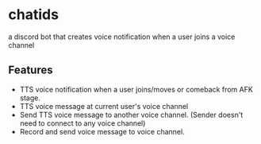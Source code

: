 # chatids
a discord bot that creates voice notification when a user joins a voice channel
## Features
- TTS voice notification when a user joins/moves or comeback from AFK stage.
- TTS voice message at current user's voice channel
- Send TTS voice message to another voice channel. (Sender doesn't need to connect to any voice channel)
- Record and send voice message to voice channel.
